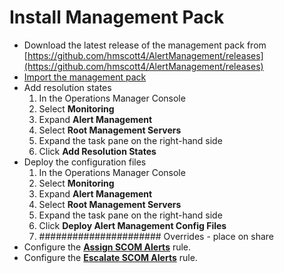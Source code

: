 # Install Management Pack

- Download the latest release of the management pack from [https://github.com/hmscott4/AlertManagement/releases](https://github.com/hmscott4/AlertManagement/releases)
- [Import the management pack](https://docs.microsoft.com/system-center/scom/manage-mp-import-remove-delete?#import-a-management-pack-from-disk)
- Add resolution states
  1. In the Operations Manager Console
  1. Select **Monitoring**
  1. Expand **Alert Management**
  1. Select **Root Management Servers**
  1. Expand the task pane on the right-hand side
  1. Click **Add Resolution States**
- Deploy the configuration files
  1. In the Operations Manager Console
  1. Select **Monitoring**
  1. Expand **Alert Management**
  1. Select **Root Management Servers**
  1. Expand the task pane on the right-hand side
  1. Click **Deploy Alert Management Config Files**
  1. ###################### Overrides - place on share
- Configure the [**Assign SCOM Alerts**](Assign-Alerts) rule.
- Configure the [**Escalate SCOM Alerts**](Escalate-Alerts) rule.

